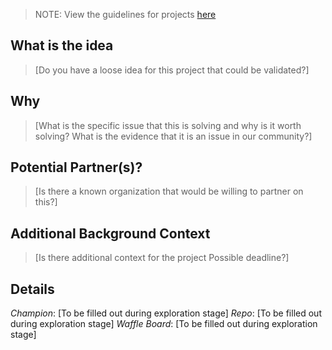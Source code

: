 > NOTE: View the guidelines for projects [here](https://www.codefordenver.org/work-with-us/)

## What is the idea
> [Do you have a loose idea for this project that could be validated?]

## Why
> [What is the specific issue that this is solving and why is it worth solving?
What is the evidence that it is an issue in our community?]

## Potential Partner(s)?
> [Is there a known organization that would be willing to partner on this?]

## Additional Background Context
> [Is there additional context for the project
Possible deadline?]

## Details
_Champion_:  [To be filled out during exploration stage]
_Repo_: [To be filled out during exploration stage]
_Waffle Board_: [To be filled out during exploration stage]
